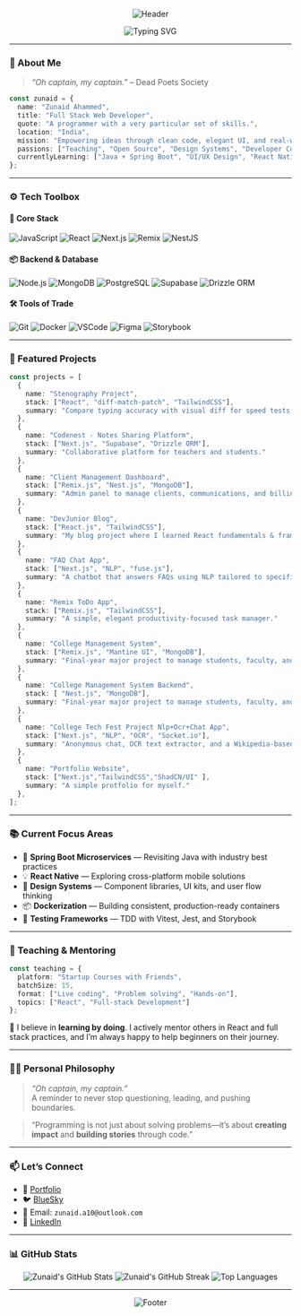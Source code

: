 
<p align="center">
  <img src="https://capsule-render.vercel.app/api?type=blur&height=300&color=gradient&text=Oh%20captain,%20My%20captain,%20I'm%20Zunaid%20Ahammed&textBg=false&reversal=false&fontAlign=50&descAlignY=83&fontSize=36" alt="Header" />
</p>

<p align="center">
  <img src="https://readme-typing-svg.demolab.com?font=Bitcount+Prop+Single&weight=600&size=24&duration=3000&pause=1000&color=00FFD2&center=true&vCenter=true&width=800&lines=Full+Stack+Web+Developer;Crafting+clean+code+and+modern+UX.;React.js+%7C+Remix.js+%7C+Next.js+%7C+Nest.js+%7C+Supabase+%7C+MongoDB;Learning+Daily,+Building+Always.;" alt="Typing SVG" />
</p>

---

### 🧭 About Me

> _“Oh captain, my captain.”_ – Dead Poets Society

```ts
const zunaid = {
  name: "Zunaid Ahammed",
  title: "Full Stack Web Developer",
  quote: "A programmer with a very particular set of skills.",
  location: "India",
  mission: "Empowering ideas through clean code, elegant UI, and real-world solutions.",
  passions: ["Teaching", "Open Source", "Design Systems", "Developer Communities"],
  currentlyLearning: ["Java + Spring Boot", "UI/UX Design", "React Native"]
};
```

---

### ⚙️ Tech Toolbox

#### 🧠 Core Stack

![JavaScript](https://img.shields.io/badge/-JavaScript-F7DF1E?style=flat-square&logo=javascript&logoColor=black)
![React](https://img.shields.io/badge/-React-61DAFB?style=flat-square&logo=react&logoColor=black)
![Next.js](https://img.shields.io/badge/-Next.js-000000?style=flat-square&logo=nextdotjs&logoColor=white)
![Remix](https://img.shields.io/badge/-Remix-000?style=flat-square&logo=remix&logoColor=white)
![NestJS](https://img.shields.io/badge/-NestJS-E0234E?style=flat-square&logo=nestjs&logoColor=white)

#### 📦 Backend & Database

![Node.js](https://img.shields.io/badge/-Node.js-339933?style=flat-square&logo=node.js&logoColor=white)
![MongoDB](https://img.shields.io/badge/-MongoDB-47A248?style=flat-square&logo=mongodb&logoColor=white)
![PostgreSQL](https://img.shields.io/badge/-PostgreSQL-336791?style=flat-square&logo=postgresql&logoColor=white)
![Supabase](https://img.shields.io/badge/-Supabase-3ECF8E?style=flat-square&logo=supabase&logoColor=white)
![Drizzle ORM](https://img.shields.io/badge/-Drizzle%20ORM-4B0082?style=flat-square)

#### 🛠 Tools of Trade

![Git](https://img.shields.io/badge/-Git-F05032?style=flat-square&logo=git&logoColor=white)
![Docker](https://img.shields.io/badge/-Docker-2496ED?style=flat-square&logo=docker&logoColor=white)
![VSCode](https://img.shields.io/badge/-VSCode-007ACC?style=flat-square&logo=visualstudiocode&logoColor=white)
![Figma](https://img.shields.io/badge/-Figma-F24E1E?style=flat-square&logo=figma&logoColor=white)
![Storybook](https://img.shields.io/badge/-Storybook-FF4785?style=flat-square&logo=storybook&logoColor=white)

---

### 🚀 Featured Projects

```ts
const projects = [
  {
    name: "Stenography Project",
    stack: ["React", "diff-match-patch", "TailwindCSS"],
    summary: "Compare typing accuracy with visual diff for speed tests."
  },
  {
    name: "Codenest - Notes Sharing Platform",
    stack: ["Next.js", "Supabase", "Drizzle ORM"],
    summary: "Collaborative platform for teachers and students."
  },
  {
    name: "Client Management Dashboard",
    stack: ["Remix.js", "Nest.js", "MongoDB"],
    summary: "Admin panel to manage clients, communications, and billing."
  },
  {
    name: "DevJunior Blog",
    stack: ["React.js", "TailwindCSS"],
    summary: "My blog project where I learned React fundamentals & framework patterns."
  },
  {
    name: "FAQ Chat App",
    stack: ["Next.js", "NLP", "fuse.js"],
    summary: "A chatbot that answers FAQs using NLP tailored to specific domains."
  },
  {
    name: "Remix ToDo App",
    stack: ["Remix.js", "TailwindCSS"],
    summary: "A simple, elegant productivity-focused task manager."
  },
  {
    name: "College Management System",
    stack: ["Remix.js", "Mantine UI", "MongoDB"],
    summary: "Final-year major project to manage students, faculty, and reports."
  },
  {
    name: "College Management System Backend",
    stack: [ "Nest.js", "MongoDB"],
    summary: "Final-year major project to manage students, faculty, and reports."
  },
  {
    name: "College Tech Fest Project Nlp+Ocr+Chat App",
    stack: ["Next.js", "NLP", "OCR", "Socket.io"],
    summary: "Anonymous chat, OCR text extractor, and a Wikipedia-based NLP chatbot."
  },
  {
    name: "Portfolio Website",
    stack: ["Next.js","TailwindCSS","ShadCN/UI" ],
    summary: "A simple protfolio for myself."
  },
];
```

---

### 📚 Current Focus Areas

- 🧠 **Spring Boot Microservices** — Revisiting Java with industry best practices  
- 💡 **React Native** — Exploring cross-platform mobile solutions  
- 🎨 **Design Systems** — Component libraries, UI kits, and user flow thinking  
- 📦 **Dockerization** — Building consistent, production-ready containers  
- 🧪 **Testing Frameworks** — TDD with Vitest, Jest, and Storybook  

---

### 🧪 Teaching & Mentoring

```ts
const teaching = {
  platform: "Startup Courses with Friends",
  batchSize: 15,
  format: ["Live coding", "Problem solving", "Hands-on"],
  topics: ["React", "Full-stack Development"]
};
```

💬 I believe in **learning by doing**. I actively mentor others in React and full stack practices, and I’m always happy to help beginners on their journey.

---

### 🧘‍♂️ Personal Philosophy

> _“Oh captain, my captain.”_  
> A reminder to never stop questioning, leading, and pushing boundaries.

> “Programming is not just about solving problems—it’s about **creating impact** and **building stories** through code.”

---

### 📫 Let’s Connect

* 🔗 [Portfolio](https://a10zas.vercel.app/)
* 🐦 [BlueSky](https://bsky.app/profile/a10zas.bsky.social)
* 📧 Email: `zunaid.a10@outlook.com`
* 💼 [LinkedIn](https://www.linkedin.com/in/zunaid-ahammed-59b381239/)

---
### 📊 GitHub Stats

<p align="center">
  <img src="https://github-readme-stats.vercel.app/api?username=a10zas&show_icons=true&theme=dracula&hide_border=true&include_all_commits=true&count_private=true" alt="Zunaid's GitHub Stats" />
  <img src="https://streak-stats.demolab.com?user=a10zas&theme=dracula&hide_border=true" alt="Zunaid's GitHub Streak" />
  <img src="https://github-readme-stats.vercel.app/api/top-langs/?username=a10zas&layout=compact&theme=dracula&hide_border=true" alt="Top Languages" />
</p>

---

<p align="center">
  <img src="https://capsule-render.vercel.app/api?type=waving&color=gradient:161b22,0d1117&height=160&section=footer&fontSize=18&fontAlignY=40&fontColor=58a6ff&fontFamily=Fira+Code&desc=“Simplicity+is+the+soul+of+efficiency.”+–+Austin+Freeman." alt="Footer" />
</p>
